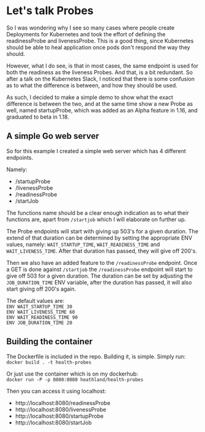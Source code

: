 # Let's talk Probes

So I was wondering why I see so many cases where people create Deployments for Kubernetes and took the effort of 
defining the readinessProbe and livenessProbe. This is a good thing, since Kubernetes should be able to heal application 
once pods don't respond the way they should. 

However, what I do see, is that in most cases, the same endpoint is used for both the readiness as the liveness Probes.
And that, is a bit redundant. So after a talk on the Kubernetes Slack, I noticed that there is some confusion as to what 
the difference is between, and how they should be used.

As such, I decided to make a simple demo to show what the exact difference is between the two, and at the same time show 
a new Probe as well, named startupProbe, which was added as an Alpha feature in 1.16, and graduated to beta in 1.18.

## A simple Go web server

So for this example I created a simple web server which has 4 different endpoints.

Namely:
* /startupProbe
* /livenessProbe
* /readinessProbe
* /startJob

The functions name should be a clear enough indication as to what their functions are, apart from `/startjob` which I will 
elaborate on further up.

The Probe endpoints will start with giving up 503's for a given duration. The extend of 
that duration can be determined by setting the appropriate ENV values, namely: `WAIT_STARTUP_TIME`, `WAIT_READINESS_TIME` and `WAIT_LIVENESS_TIME`.
After that duration has passed, they will give off 200's.

Then we also have an added feature to the `/readinessProbe` endpoint. Once a GET is done against `/startjob` the `/readinessProbe` endpoint 
will start to give off 503 for a given duration. The duration can be set by adjusting the  `JOB_DURATION_TIME` ENV variable, 
after the duration has passed, it will also start giving off 200's again.

The default values are:  
`ENV WAIT_STARTUP_TIME 30`  
`ENV WAIT_LIVENESS_TIME 60`  
`ENV WAIT_READINESS_TIME 90`  
`ENV JOB_DURATION_TIME 20`


## Building the container

The Dockerfile is included in the repo. Building it, is simple. Simply run:  
`docker build . -t health-probes`

Or just use the container which is on my dockerhub:  
`docker run -P -p 8080:8080 heathland/health-probes`

Then you can access it using localhost:
* http://localhost:8080/readinessProbe
* http://localhost:8080/livenessProbe
* http://localhost:8080/startupProbe
* http://localhost:8080/startJob
